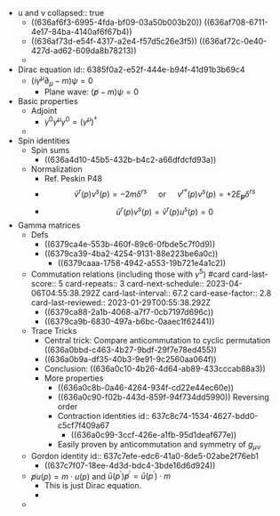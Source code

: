 - u and v
  collapsed:: true
	- ((636af6f3-6995-4fda-bf09-03a50b003b20))
	  ((636af708-6711-4e17-84ba-4140af6f67b4))
	- ((636af73d-e54f-4317-a2e4-f57d5c26e3f5))
	  ((636af72c-0e40-427d-ad62-609da8b78213))
	-
- Dirac equation
  id:: 6385f0a2-e52f-444e-b94f-41d91b3b69c4
	- $(i\gamma^\mu\partial_\mu -m) \psi=0$
		- Plane wave: $(\not p-m)\psi=0$
- Basic properties
	- Adjoint
		- $\gamma^0 \gamma^\mu \gamma^0=\left(\gamma^\mu\right)^{\dagger}$
	-
- Spin identities
	- Spin sums
		- ((636a4d10-45b5-432b-b4c2-a66dfdcfd93a))
	- Normalization
		- Ref. Peskin P48
		- $$
		  \bar{v}^r(p) v^s(p)=-2 m \delta^{r s} \quad \text { or } \quad v^{r \dagger}(p) v^s(p)=+2 E_{\mathbf{p}} \delta^{r s}
		  $$
		- $$
		  \bar{u}^r(p) v^s(p)=\bar{v}^r(p) u^s(p)=0
		  $$
- Gamma matrices
	- Defs
		- ((6379ca4e-553b-460f-89c6-0fbde5c7f0d9))
		- ((6379ca39-4ba2-4254-9131-88e223be6a0c))
			- ((6379caaa-1758-4942-a553-19b721e4a1c2))
	- Commutation relations (including those with $\gamma^5$)  #card
	  card-last-score:: 5
	  card-repeats:: 3
	  card-next-schedule:: 2023-04-06T04:55:38.292Z
	  card-last-interval:: 67.2
	  card-ease-factor:: 2.8
	  card-last-reviewed:: 2023-01-29T00:55:38.292Z
		- ((6379ca88-2a1b-4068-a7f7-0cb7197d696c))
		- ((6379ca9b-6830-497a-b6bc-0aaec1f62441))
	- Trace Tricks
		- Central trick: Compare anticommutation to cyclic permutation ((636a0bbd-c463-4b27-9bdf-29f7e78ed455))
		- ((636a0b9a-df35-40b3-9e91-9c2560aa064f))
		- Conclusion: ((636a0c10-4b26-4d64-ab89-433cccab88a3))
		- More properties
			- ((636a0c8b-0a46-4264-934f-cd22e44ec60e))
			- ((636a0c90-f02b-443d-859f-94f734dd5990))
			  Reversing order
			- Contraction identities
			  id:: 637c8c74-1534-4627-bdd0-c5cf7f409a67
				- ((636a0c99-3ccf-426e-a1fb-95d1deaf677e))
			- Easily proven by anticommutation and symmetry of $g_{\mu\nu}$
	- Gordon identity
	  id:: 637c7efe-edc6-41a0-8de5-02abe2f76eb1
		- ((637c7f07-18ee-4d3d-bdc4-3bde16d6d924))
	- $\not p u(p)=m \cdot u(p)$ and $\bar{u}\left(p^{\prime}\right) \not p^{\prime}=\bar{u}\left(p^{\prime}\right) \cdot m$
		- This is just Dirac equation.
		-
	-